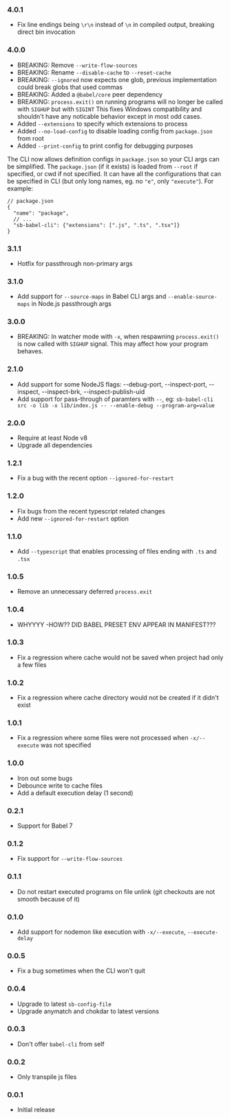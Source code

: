### 4.0.1

- Fix line endings being `\r\n` instead of `\n` in compiled output, breaking direct bin invocation

### 4.0.0

- BREAKING: Remove `--write-flow-sources`
- BREAKING: Rename `--disable-cache` to `--reset-cache`
- BREAKING: `--ignored` now expects one glob, previous implementation could break globs that used commas
- BREAKING: Added a `@babel/core` peer dependency
- BREAKING: `process.exit()` on running programs will no longer be called with `SIGHUP` but with `SIGINT`
  This fixes Windows compatibility and shouldn't have any noticable behavior except in most odd cases.
- Added `--extensions` to specify which extensions to process
- Added `--no-load-config` to disable loading config from `package.json` from root
- Added `--print-config` to print config for debugging purposes

The CLI now allows definition configs in `package.json` so your CLI args can be simplified. The `package.json`
(if it exists) is loaded from `--root` if specified, or cwd if not specified. It can have all the configurations
that can be specified in CLI (but only long names, eg. no `"e"`, only `"execute"`). For example:

```json5
// package.json
{
  "name": "package",
  // ...
  "sb-babel-cli": {"extensions": [".js", ".ts", ".tsx"]}
}
```

### 3.1.1

- Hotfix for passthrough non-primary args

### 3.1.0

- Add support for `--source-maps` in Babel CLI args and `--enable-source-maps` in Node.js passthrough args

### 3.0.0

- BREAKING: In watcher mode with `-x`, when respawning `process.exit()` is now called with `SIGHUP` signal.
This may affect how your program behaves.

### 2.1.0

- Add support for some NodeJS flags: --debug-port, --inspect-port, --inspect, --inspect-brk, --inspect-publish-uid
- Add support for pass-through of paramters with `--`, eg: `sb-babel-cli src -o lib -x lib/index.js -- --enable-debug --program-arg=value`

### 2.0.0

- Require at least Node v8
- Upgrade all dependencies

### 1.2.1

- Fix a bug with the recent option `--ignored-for-restart`

### 1.2.0

- Fix bugs from the recent typescript related changes
- Add new `--ignored-for-restart` option

### 1.1.0

- Add `--typescript` that enables processing of files ending with `.ts` and `.tsx`

### 1.0.5

- Remove an unnecessary deferred `process.exit`

### 1.0.4

- WHYYYY -HOW?? DID BABEL PRESET ENV APPEAR IN MANIFEST???

### 1.0.3

- Fix a regression where cache would not be saved when project had only a few files

### 1.0.2

- Fix a regression where cache directory would not be created if it didn't exist

### 1.0.1

- Fix a regression where some files were not processed when `-x/--execute` was not specified

### 1.0.0

- Iron out some bugs
- Debounce write to cache files
- Add a default execution delay (1 second)

### 0.2.1

- Support for Babel 7

### 0.1.2

- Fix support for `--write-flow-sources`

### 0.1.1

- Do not restart executed programs on file unlink (git checkouts are not smooth because of it)

### 0.1.0

- Add support for nodemon like execution with `-x/--execute`, `--execute-delay`

### 0.0.5

- Fix a bug sometimes when the CLI won't quit

### 0.0.4

- Upgrade to latest `sb-config-file`
- Upgrade anymatch and chokdar to latest versions

### 0.0.3

- Don't offer `babel-cli` from self

### 0.0.2

- Only transpile js files

### 0.0.1

- Initial release
